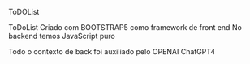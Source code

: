 ToDOList 

ToDoList Criado com BOOTSTRAP5 como framework de front end 
No backend temos JavaScript puro

Todo o contexto de back foi auxiliado pelo OPENAI ChatGPT4

